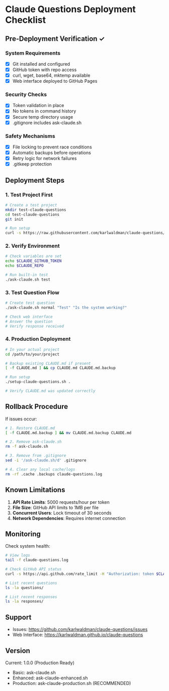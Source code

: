 # Claude Questions Deployment Checklist

## Pre-Deployment Verification ✓

### System Requirements
- [x] Git installed and configured
- [x] GitHub token with repo access
- [x] curl, wget, base64, mktemp available
- [x] Web interface deployed to GitHub Pages

### Security Checks
- [x] Token validation in place
- [x] No tokens in command history
- [x] Secure temp directory usage
- [x] .gitignore includes ask-claude.sh

### Safety Mechanisms
- [x] File locking to prevent race conditions
- [x] Automatic backups before operations
- [x] Retry logic for network failures
- [x] .gitkeep protection

## Deployment Steps

### 1. Test Project First
```bash
# Create a test project
mkdir test-claude-questions
cd test-claude-questions
git init

# Run setup
curl -s https://raw.githubusercontent.com/karlwaldman/claude-questions/main/setup-claude-questions.sh | bash
```

### 2. Verify Environment
```bash
# Check variables are set
echo $CLAUDE_GITHUB_TOKEN
echo $CLAUDE_REPO

# Run built-in test
./ask-claude.sh test
```

### 3. Test Question Flow
```bash
# Create test question
./ask-claude.sh normal "Test" "Is the system working?"

# Check web interface
# Answer the question
# Verify response received
```

### 4. Production Deployment
```bash
# In your actual project
cd /path/to/your/project

# Backup existing CLAUDE.md if present
[ -f CLAUDE.md ] && cp CLAUDE.md CLAUDE.md.backup

# Run setup
./setup-claude-questions.sh .

# Verify CLAUDE.md was updated correctly
```

## Rollback Procedure

If issues occur:

```bash
# 1. Restore CLAUDE.md
[ -f CLAUDE.md.backup ] && mv CLAUDE.md.backup CLAUDE.md

# 2. Remove ask-claude.sh
rm -f ask-claude.sh

# 3. Remove from .gitignore
sed -i '/ask-claude.sh/d' .gitignore

# 4. Clear any local cache/logs
rm -rf .cache .backups claude-questions.log
```

## Known Limitations

1. **API Rate Limits**: 5000 requests/hour per token
2. **File Size**: GitHub API limits to 1MB per file
3. **Concurrent Users**: Lock timeout of 30 seconds
4. **Network Dependencies**: Requires internet connection

## Monitoring

Check system health:
```bash
# View logs
tail -f claude-questions.log

# Check GitHub API status
curl -s https://api.github.com/rate_limit -H "Authorization: token $CLAUDE_GITHUB_TOKEN" | jq .

# List recent questions
ls -la questions/

# List recent responses  
ls -la responses/
```

## Support

- Issues: https://github.com/karlwaldman/claude-questions/issues
- Web Interface: https://karlwaldman.github.io/claude-questions

## Version

Current: 1.0.0 (Production Ready)
- Basic: ask-claude.sh
- Enhanced: ask-claude-enhanced.sh  
- Production: ask-claude-production.sh (RECOMMENDED)